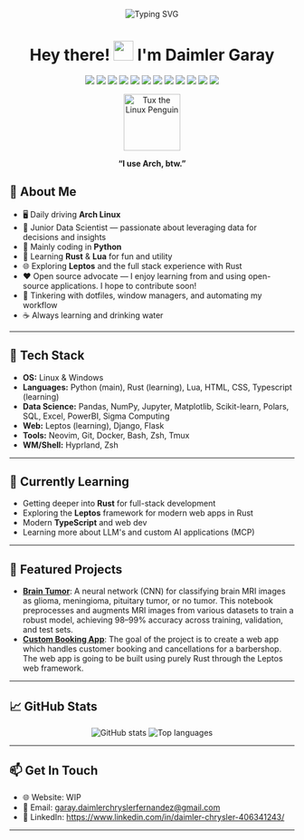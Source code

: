 <p align="center">
  <img src="https://readme-typing-svg.herokuapp.com?font=Fira+Code&weight=700&size=24&duration=3000&pause=700&color=1793D1&center=true&width=350&height=40&lines=Welcome+to+my+GitHub!" alt="Typing SVG" />
</p>


<h1 align="center">Hey there! <img src="https://media.giphy.com/media/hvRJCLFzcasrR4ia7z/giphy.gif" width="35"> I'm Daimler Garay</h1>

<p align="center">
  <img src="https://img.shields.io/badge/Arch%20Linux-1793D1?style=for-the-badge&logo=arch-linux&logoColor=white" />
  <img src="https://img.shields.io/badge/Open%20Source-%E2%9D%A4-red?style=for-the-badge&logo=github" />
  <img src="https://img.shields.io/badge/Python-3776AB?style=for-the-badge&logo=python&logoColor=white" />
  <img src="https://img.shields.io/badge/Rust-000000?style=for-the-badge&logo=rust&logoColor=white" />
  <img src="https://img.shields.io/badge/Lua-2C2D72?style=for-the-badge&logo=lua&logoColor=white" />
  <img src="https://img.shields.io/badge/HTML5-E34F26?style=for-the-badge&logo=html5&logoColor=white" />
  <img src="https://img.shields.io/badge/Tailwind_CSS-06B6D4?style=for-the-badge&logo=tailwindcss&logoColor=white" />
  <img src="https://img.shields.io/badge/TypeScript-3178C6?style=for-the-badge&logo=typescript&logoColor=white" />
  <img src="https://img.shields.io/badge/SQL-025E8C?style=for-the-badge&logo=postgresql&logoColor=white" />
  <img src="https://img.shields.io/badge/AI-3A8EE6?style=for-the-badge&logo=openai&logoColor=white" />
  <img src="https://img.shields.io/badge/Docker-2496ED?style=for-the-badge&logo=docker&logoColor=white" />
  <img src="https://img.shields.io/badge/Git-F05032?style=for-the-badge&logo=git&logoColor=white" />
</p>


<p align="center">
  <img src="https://upload.wikimedia.org/wikipedia/commons/3/35/Tux.svg" width="100" alt="Tux the Linux Penguin"/>
</p>


<p align="center"><b>“I use Arch, btw.” </b></p>


## 🚀 About Me

- 🖥️ Daily driving **Arch Linux** 
- 🤖 Junior Data Scientist — passionate about leveraging data for decisions and insights
- 🐍 Mainly coding in **Python**
- 🦀 Learning **Rust** & **Lua** for fun and utility
- 🌐 Exploring **Leptos** and the full stack experience with Rust
- ❤️ Open source advocate — I enjoy learning from and using open-source applications. I hope to contribute soon!
- 🧩 Tinkering with dotfiles, window managers, and automating my workflow
- ☕ Always learning and drinking water

---

## 🧰 Tech Stack

- **OS:** Linux & Windows
- **Languages:** Python (main), Rust (learning), Lua, HTML, CSS, Typescript (learning)
- **Data Science:** Pandas, NumPy, Jupyter, Matplotlib, Scikit-learn, Polars, SQL, Excel, PowerBI, Sigma Computing
- **Web:** Leptos (learning), Django, Flask
- **Tools:** Neovim, Git, Docker, Bash, Zsh, Tmux
- **WM/Shell:** Hyprland, Zsh

---

## 🌱 Currently Learning

- Getting deeper into **Rust** for full-stack development
- Exploring the **Leptos** framework for modern web apps in Rust
- Modern **TypeScript** and web dev
- Learning more about LLM's and custom AI applications (MCP)

---

## 📂 Featured Projects

- [**Brain Tumor**](https://github.com/Daimler-Garay/Brain_Tumor): A neural network (CNN) for classifying brain MRI images as glioma, meningioma, pituitary tumor, or no tumor. This notebook preprocesses and augments MRI images from various datasets to train a robust model, achieving 98–99% accuracy across training, validation, and test sets.
- [**Custom Booking App**](https://github.com/Daimler-Garay/Bookings): The goal of the project is to create a web app which handles customer booking and cancellations for a barbershop. The web app is going to be built using purely Rust through the Leptos web framework.


---

## 📈 GitHub Stats

<p align="center">
  <img src="https://github-readme-stats.vercel.app/api?username=yourusername&show_icons=true&theme=tokyonight" alt="GitHub stats" />
  <img src="https://github-readme-stats.vercel.app/api/top-langs/?username=yourusername&layout=compact&theme=tokyonight" alt="Top languages" />
</p>

---

## 📫 Get In Touch

- 🌐 Website: WIP
- 📧 Email: garay.daimlerchryslerfernandez@gmail.com
- 💼 LinkedIn: https://www.linkedin.com/in/daimler-chrysler-406341243/

---



